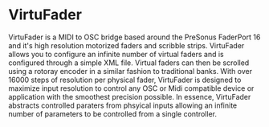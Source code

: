 # VirtuFader

VirtuFader is a MIDI to OSC bridge based around the PreSonus FaderPort 16 and it's high resolution motorized faders and scribble strips. VirtuFader allows you to configure an infinite number of virtual faders and is configured through a simple XML file. Virtual faders can then be scrolled using a rotoray encoder in a similar fashion to traditional banks. With over 16000 steps of resolution per physical fader, VirtuFader is designed to maximize input resolution to control any OSC or Midi compatible device or application with the smoothest precision possible. In essence, VirtuFader abstracts controlled paraters from phsyical inputs allowing an infinite number of parameters to be controlled from a single controller.
